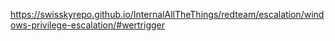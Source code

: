 https://swisskyrepo.github.io/InternalAllTheThings/redteam/escalation/windows-privilege-escalation/#wertrigger
